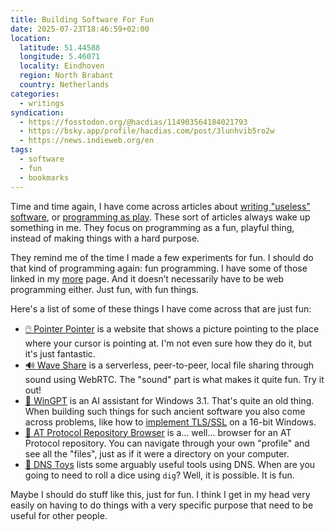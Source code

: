 ```yaml
---
title: Building Software For Fun
date: 2025-07-23T18:46:59+02:00
location:
  latitude: 51.44588
  longitude: 5.46071
  locality: Eindhoven
  region: North Brabant
  country: Netherlands
categories:
  - writings
syndication:
  - https://fosstodon.org/@hacdias/114903564184021793
  - https://bsky.app/profile/hacdias.com/post/3lunhvib5ro2w
  - https://news.indieweb.org/en
tags:
  - software
  - fun
  - bookmarks
---
```


Time and time again, I have come across articles about [writing "useless" software](https://ntietz.com/blog/write-more-useless-software/), or [programming as play](https://austinhenley.com/blog/programmingasplay.html). These sort of articles always wake up something in me. They focus on programming as a fun, playful thing, instead of making things with a hard purpose.

<!--more-->

They remind me of the time I made a few experiments for fun. I should do that kind of programming again: fun programming. I have some of those linked in my [more](/more/#shoebox) page. And it doesn’t necessarily have to be web programming either. Just fun, with fun things.

Here's a list of some of these things I have come across that are just fun:

- [🖱️ Pointer Pointer](https://pointerpointer.com) is a website that shows a picture pointing to the place where your cursor is pointing at. I'm not even sure how they do it, but it's just fantastic.
- [🔊 Wave Share](https://ggerganov.github.io/wave-share) is a serverless, peer-to-peer, local file sharing through sound using WebRTC. The "sound" part is what makes it quite fun. Try it out!
- [🤖 WinGPT](https://www.dialup.net/wingpt/) is an AI assistant for Windows 3.1. That's quite an old thing. When building such things for such ancient software you also come across problems, like how to [implement TLS/SSL](https://www.dialup.net/wingpt/tls.html) on a 16-bit Windows.
- [📁 AT Protocol Repository Browser](https://repoview.edavis.dev/) is a... well... browser for an AT Protocol repository. You can navigate through your own "profile" and see all the "files", just as if it were a directory on your computer.
- [🧸 DNS Toys](https://www.dns.toys/) lists some arguably useful tools using DNS. When are you going to need to roll a dice using `dig`? Well, it is possible. It is fun.

Maybe I should do stuff like this, just for fun. I think I get in my head very easily on having to do things with a very specific purpose that need to be useful for other people.
